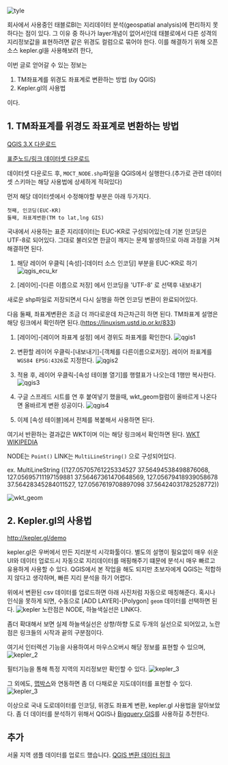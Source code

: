 

![tyle](https://www.dropbox.com/s/6j7a59v2b7nnxhs/tyle-SLO-2-1550997715.png?dl=1)


회사에서 사용중인 태블로BI는 지리데이터 분석(geospatial analysis)에 편리하지 못하다는 점이 있다. 그 이유 중 하나가 layer개념이 없어서인데 태블로에서 다른 성격의 지리정보값을 표현하려면 같은 위경도 컬럼으로 묶어야 한다. 이를 해결하기 위해 오픈소스 kepler.gl을 사용해보려 한다,

이번 글로 얻어갈 수 있는 정보는
1. TM좌표계를 위경도 좌표계로 변환하는 방법 (by QGIS)
2. Kepler.gl의 사용법

이다.

## 1. TM좌표계를 위경도 좌표계로 변환하는 방법

[QGIS 3.X 다운로드](https://www.qgis.org/ko/site/forusers/download.html)

[표준노드/링크 데이터셋 다운로드](https://nodelink.its.go.kr/data/data01_view.aspx?Fileno=124)

데이터셋 다운로드 후, `MOCT_NODE.shp`파일을 QGIS에서 실행한다.(추가로 관련 데이터셋 스키마는 해당 사용법에 상세하게 적혀있다)

먼저 해당 데이터셋에서 수정해야할 부분은 아래 두가지다.

    첫째, 인코딩(EUC-KR)
    둘째, 좌표계변환(TM to lat,lng GIS)

국내에서 사용하는 표준 지리데이터는 EUC-KR로 구성되어있는데 기본 인코딩은 UTF-8로 되어있다. 그대로 불러오면 한글이 깨지는 문제 발생하므로 아래 과정을 거쳐 해결하면 된다.

1. 해당 레이어 우클릭 [속성]-[데이터 소스 인코딩] 부분을 EUC-KR로 하기
![qgis_ecu_kr](https://www.dropbox.com/s/xlc91mewloa7s88/qgis_EUC_KR.png?dl=1)

2. [레이어]-[다른 이름으로 저장] 에서 인코딩을 'UTF-8' 로 선택후 내보내기

새로운 shp파일로 저장되면서 다시 실행을 하면 인코딩 변환이 완료되어있다.

다음 둘째, 좌표계변환은 조금 더 까다로운데 차근차근히 하면 된다. TM좌표계 설명은 해당 링크에서 확인하면 된다.(https://linuxism.ustd.ip.or.kr/833)


1. [레이어]-[레이어 좌표계 설정] 에서 경위도 좌표계를 확인한다.
![qgis1](https://www.dropbox.com/s/0uklmejmah8cqn5/qgis_1.png?dl=1)

2. 변환할 레이어 우클릭-[내보내기]-[객체를 다른이름으로저장]. 레이어 좌표계를 `WGS84 EPSG:4326`로 지정한다.
![qgis2](https://www.dropbox.com/s/98jm04ydlbwrfio/qgis_lat_lng1.png?dl=1)

3. 적용 후, 레이어 우클릭-[속성 테이블 열기]를 행렬표가 나오는데 1행만 복사한다.
![qgis3](https://www.dropbox.com/s/1d87c8so6506f25/qgis_lat_lng2.png?dl=1)

4. 구글 스프레드 시트를 연 후 붙여넣기 했을때, wkt_geom컬럼이 올바르게 나온다면 올바르게 변환 성공이다.
![qgis4](https://www.dropbox.com/s/9obah2rciu8ar0e/qgis_lat_lng3.png?dl=1)

5. 이제 [속성 테이블]에서 전체를 복붙해서 사용하면 된다.

여기서 반환하는 결과값은 WKT이며 이는 해당 링크에서 확인하면 된다. [WKT WIKIPEDIA](https://en.wikipedia.org/wiki/Well-known_text_representation_of_geometry)

NODE는 `Point()` LINK는 `MultiLineString()` 으로 구성되어있다.

ex.
  MultiLineString ((127.05705761225334527 37.56494538498876068, 127.05695711197159881 37.56467361470648569, 127.05679418939058678 37.56428345284011527, 127.0567619708897098 37.56424031782528772))

![wkt_geom](https://www.dropbox.com/s/6t67eizb2ntzkws/qgis_wkt.png?dl=1)


## 2. Kepler.gl의 사용법
http://kepler.gl/demo

kepler.gl은 우버에서 만든 지리분석 시각화툴이다. 별도의 설명이 필요없이 매우 쉬운 UI와 데이터 업로드시 자동으로 지리데이터를 매핑해주기 떄문에 분석시 매우 빠르고 유용하게 사용할 수 있다. QGIS에서 본 작업을 해도 되지만 초보자에게 QGIS는 적합하지 않다고 생각하며, 빠른 지리 분석을 하기 어렵다.

위에서 변환된 csv 데이터를 업로드하면 아래 사진처럼 자동으로 매칭해준다. 혹시나 인식을 못하게 되면, 수동으로 [ADD LAYER]-[Polygon] `geom` 데이터를 선택하면 된다.
![kepler](https://www.dropbox.com/s/lhv7iizt0hagvqp/kepler_2.png?dl=1)
노란점은 NODE, 하늘색실선은 LINK다.

좀더 확대해서 보면 실제 하늘색실선은 상향/하향 도로 두개의 실선으로 되어있고, 노란점은 링크들의 시작과 끝의 구분점이다.


여기서 인터렉션 기능을 사용하여서 마우스오버시 해당 정보를 표현할 수 있으며,
![kepler_2](https://www.dropbox.com/s/zkit7nyszqbblg4/kepler_4.png?dl=1)


필터기능을 통해 특정 지역의 지리정보만 확인할 수 있다.
![kepler_3](https://www.dropbox.com/s/2klsyhra9vfpxf9/kepler_5.png?dl=1)

그 외에도, [맵박스](https://www.mapbox.com/)와 연동하면 좀 더 다채로운 지도데이터를 표현할 수 있다.
![kepler_3](https://www.dropbox.com/s/lgtia0uvyv9u3ay/kepler_6.png?dl=1)


이상으로 국내 도로데이터를 인코딩, 위경도 좌표계 변환, kepler.gl 사용법을 알아보았다. 좀 더 데이터를 분석하기 위해서 QGIS나 [Bigquery GIS](https://cloud.google.com/bigquery/docs/reference/standard-sql/geography_functions?hl=ko)를 사용하길 추천한다.

## 추가
서울 지역 샘플 데이터를 업로드 했습니다.
[QGIS 변환 데이터 링크](https://docs.google.com/spreadsheets/d/1_hlD50W-VTIGTF4NojV92LXj0I-fyB96B9Lt7C4vqwA/edit?usp=sharing)
